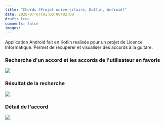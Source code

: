 ```yaml
---
title: "Chords (Projet universitaire, Kotlin, Android)"
date: 2020-07-07T01:00:00+02:00
draft: true
comments: false
images:
---
```


Application Android fait en Kotlin realisée pour un projet de Licence Informatique. Permet de récupérer et visualiser des accords à la guitare.

### Recherche d'un accord et les accords de l'utilisateur en favoris
![](/img/chords_search.jpg)

### Résultat de la recherche
![](/img/chords_results.jpg)

### Détail de l'accord
![](/img/chords_analyse.jpg)
